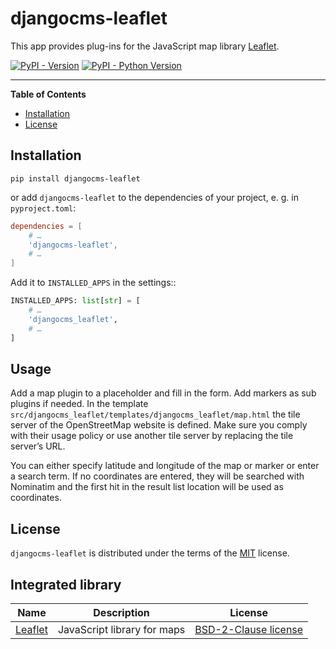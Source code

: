 # djangocms-leaflet

This app provides plug-ins for the JavaScript map library [Leaflet](https://leafletjs.com/).

[![PyPI - Version](https://img.shields.io/pypi/v/djangocms-leaflet.svg)](https://pypi.org/project/djangocms-leaflet)
[![PyPI - Python Version](https://img.shields.io/pypi/pyversions/djangocms-leaflet.svg)](https://pypi.org/project/djangocms-leaflet)

-----

**Table of Contents**

- [Installation](#installation)
- [License](#license)

## Installation

```console
pip install djangocms-leaflet
```

or add `djangocms-leaflet` to the dependencies of your project, e. g. in `pyproject.toml`:
```toml
dependencies = [
    # …
    'djangocms-leaflet',
    # …
]
```


Add it to `INSTALLED_APPS` in the settings::

```python
INSTALLED_APPS: list[str] = [
    # …
    'djangocms_leaflet',
    # …
]
```
## Usage

Add a map plugin to a placeholder and fill in the form. Add markers as sub plugins if needed.
In the template `src/djangocms_leaflet/templates/djangocms_leaflet/map.html` the tile server
of the OpenStreetMap website is defined. Make sure you comply with their usage policy or
use another tile server by replacing the tile server’s URL.

You can either specify latitude and longitude of the map or marker or enter a search term.
If no coordinates are entered, they will be searched with Nominatim and the first hit in the result list location will
be used as coordinates.

## License

`djangocms-leaflet` is distributed under the terms of the [MIT](https://spdx.org/licenses/MIT.html) license.

## Integrated library

| Name                                                   | Description                | License                                                                       |
|--------------------------------------------------------|-----------------------------|-------------------------------------------------------------------------------|
| [Leaflet](https://leafletjs.com/)                      | JavaScript library for maps | [BSD-2-Clause license](https://github.com/Leaflet/Leaflet/blob/main/LICENSE)  |

